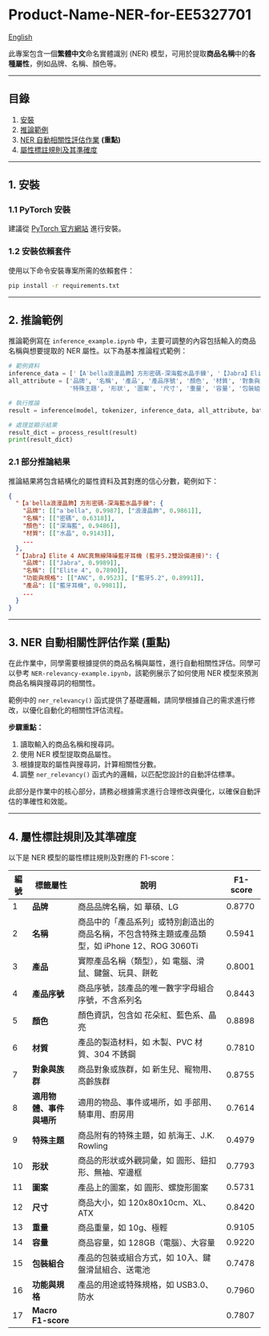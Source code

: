 # Product-Name-NER-for-EE5327701

[English](./README_en.md)

此專案包含一個**繁體中文**命名實體識別 (NER) 模型，可用於提取**商品名稱**中的**各種屬性**，例如品牌、名稱、顏色等。

---

## 目錄

1. [安裝](#1-安裝)
2. [推論範例](#2-推論範例)
3. [NER 自動相關性評估作業](#3-ner-自動相關性評估作業) **(重點)**
4. [屬性標註規則及其準確度](#4-屬性標註規則及其準確度)

---

## 1. 安裝

### 1.1 PyTorch 安裝

建議從 [PyTorch 官方網站](https://pytorch.org/get-started/locally/) 進行安裝。

### 1.2 安裝依賴套件

使用以下命令安裝專案所需的依賴套件：

```bash
pip install -r requirements.txt
```

---

## 2. 推論範例

推論範例寫在 `inference_example.ipynb` 中，主要可調整的內容包括輸入的商品名稱與想要提取的 NER 屬性。以下為基本推論程式範例：

```python
# 範例資料
inference_data = ['【A‵bella浪漫晶飾】方形密碼-深海藍水晶手鍊', '【Jabra】Elite 4 ANC真無線降噪藍牙耳機 (藍牙5.2雙設備連接)']
all_attribute = ['品牌', '名稱', '產品', '產品序號', '顏色', '材質', '對象與族群', '適用物體、事件與場所', 
                 '特殊主題', '形狀', '圖案', '尺寸', '重量', '容量', '包裝組合', '功能與規格']

# 執行推論
result = inference(model, tokenizer, inference_data, all_attribute, batch_size=32)

# 處理並顯示結果
result_dict = process_result(result)
print(result_dict)
```

### 2.1 部分推論結果

推論結果將包含結構化的屬性資料及其對應的信心分數，範例如下：

```json
{
  "【a‵bella浪漫晶飾】方形密碼-深海藍水晶手鍊": {
    "品牌": [["a‵bella", 0.9987], ["浪漫晶飾", 0.9861]],
    "名稱": [["密碼", 0.6318]],
    "顏色": [["深海藍", 0.9486]],
    "材質": [["水晶", 0.9143]],
    ...
  },
  "【Jabra】Elite 4 ANC真無線降噪藍牙耳機 (藍牙5.2雙設備連接)": {
    "品牌": [["Jabra", 0.9989]],
    "名稱": [["Elite 4", 0.7890]],
    "功能與規格": [["ANC", 0.9523], ["藍牙5.2", 0.8991]],
    "產品": [["藍牙耳機", 0.9981]],
    ...
  }
}
```

---

## 3. NER 自動相關性評估作業 **(重點)**

在此作業中，同學需要根據提供的商品名稱與屬性，進行自動相關性評估。同學可以參考 `NER-relevancy-example.ipynb`，該範例展示了如何使用 NER 模型來預測商品名稱與搜尋詞的相關性。

範例中的 `ner_relevancy()` 函式提供了基礎邏輯，請同學根據自己的需求進行修改，以優化自動化的相關性評估流程。

**步驟重點：**
1. 讀取輸入的商品名稱和搜尋詞。
2. 使用 NER 模型提取商品屬性。
3. 根據提取的屬性與搜尋詞，計算相關性分數。
4. 調整 `ner_relevancy()` 函式內的邏輯，以匹配您設計的自動評估標準。

此部分是作業中的核心部分，請務必根據需求進行合理修改與優化，以確保自動評估的準確性和效能。

---

## 4. 屬性標註規則及其準確度

以下是 NER 模型的屬性標註規則及對應的 F1-score：

| 編號 | 標籤屬性            | 說明                                                                                          | F1-score |
|-----|-------------------|---------------------------------------------------------------------------------------------|-------|
| 1   | **品牌**            | 商品品牌名稱，如 華碩、LG                                                                     | 0.8770 |
| 2   | **名稱**            | 商品中的「產品系列」或特別創造出的商品名稱，不包含特殊主題或產品類型，如 iPhone 12、ROG 3060Ti | 0.5941 |
| 3   | **產品**            | 實際產品名稱（類型），如 電腦、滑鼠、鍵盤、玩具、餅乾                                         | 0.8001 |
| 4   | **產品序號**        | 商品序號，該產品的唯一數字字母組合序號，不含系列名                                             | 0.8443 |
| 5   | **顏色**            | 顏色資訊，包含如 花朵紅、藍色系、晶亮                                                            | 0.8898 |
| 6   | **材質**            | 產品的製造材料，如 木製、PVC 材質、304 不銹鋼                                                   | 0.7810 |
| 7   | **對象與族群**        | 商品對象或族群，如 新生兒、寵物用、高齡族群                                                    | 0.8755 |
| 8   | **適用物體、事件與場所** | 適用的物品、事件或場所，如 手部用、騎車用、廚房用                                             | 0.7614 |
| 9   | **特殊主題**        | 商品附有的特殊主題，如 航海王、J.K. Rowling                                                     | 0.4979 |
| 10  | **形狀**            | 商品的形狀或外觀詞彙，如 圓形、鈕扣形、無袖、窄邊框                                             | 0.7793 |
| 11  | **圖案**            | 產品上的圖案，如 圓形、螺旋形圖案                                                             | 0.5731 |
| 12  | **尺寸**            | 商品大小，如 120x80x10cm、XL、ATX                                                              | 0.8420 |
| 13  | **重量**            | 商品重量，如 10g、極輕                                                                       | 0.9105 |
| 14  | **容量**            | 商品容量，如 128GB（電腦）、大容量                                                             | 0.9220 |
| 15  | **包裝組合**        | 產品的包裝或組合方式，如 10入、鍵盤滑鼠組合、送電池                                             | 0.7478 |
| 16  | **功能與規格**        | 產品的用途或特殊規格，如 USB3.0、防水                                                          | 0.7960 |
| 17  | **Macro F1-score**   |                                                                                             | 0.7807 |